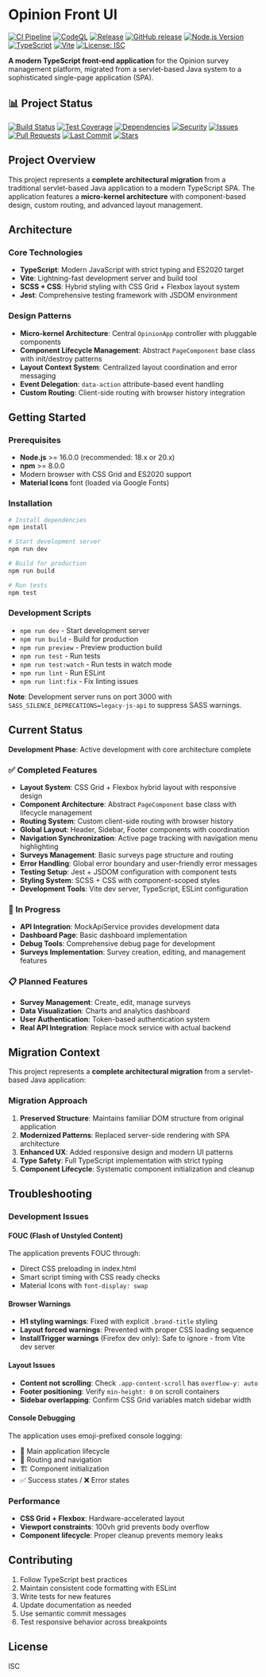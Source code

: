 # Opinion Front UI

[![CI Pipeline](https://github.com/inqwise-opinion/opinion-front-ui/actions/workflows/ci.yml/badge.svg)](https://github.com/inqwise-opinion/opinion-front-ui/actions/workflows/ci.yml)
[![CodeQL](https://github.com/inqwise-opinion/opinion-front-ui/actions/workflows/codeql.yml/badge.svg)](https://github.com/inqwise-opinion/opinion-front-ui/actions/workflows/codeql.yml)
[![Release](https://github.com/inqwise-opinion/opinion-front-ui/actions/workflows/release.yml/badge.svg)](https://github.com/inqwise-opinion/opinion-front-ui/actions/workflows/release.yml)
[![GitHub release](https://img.shields.io/github/v/release/inqwise-opinion/opinion-front-ui?include_prereleases&sort=semver)](https://github.com/inqwise-opinion/opinion-front-ui/releases)
[![Node.js Version](https://img.shields.io/badge/node-%3E%3D16.0.0-brightgreen.svg)](https://nodejs.org/)
[![TypeScript](https://img.shields.io/badge/TypeScript-5.2.2-blue.svg)](https://www.typescriptlang.org/)
[![Vite](https://img.shields.io/badge/Vite-7.1.3-646CFF.svg)](https://vitejs.dev/)
[![License: ISC](https://img.shields.io/badge/License-ISC-yellow.svg)](https://opensource.org/licenses/ISC)

**A modern TypeScript front-end application** for the Opinion survey management platform, migrated from a servlet-based Java system to a sophisticated single-page application (SPA).

## 📊 Project Status

[![Build Status](https://img.shields.io/github/actions/workflow/status/inqwise-opinion/opinion-front-ui/ci.yml?branch=main&label=build)](https://github.com/inqwise-opinion/opinion-front-ui/actions/workflows/ci.yml)
[![Test Coverage](https://img.shields.io/codecov/c/github/inqwise-opinion/opinion-front-ui?label=coverage)](https://codecov.io/gh/inqwise-opinion/opinion-front-ui)
[![Dependencies](https://img.shields.io/librariesio/github/inqwise-opinion/opinion-front-ui?label=dependencies)](https://libraries.io/github/inqwise-opinion/opinion-front-ui)
[![Security](https://img.shields.io/github/actions/workflow/status/inqwise-opinion/opinion-front-ui/codeql.yml?branch=main&label=security)](https://github.com/inqwise-opinion/opinion-front-ui/security)
[![Issues](https://img.shields.io/github/issues/inqwise-opinion/opinion-front-ui)](https://github.com/inqwise-opinion/opinion-front-ui/issues)
[![Pull Requests](https://img.shields.io/github/issues-pr/inqwise-opinion/opinion-front-ui)](https://github.com/inqwise-opinion/opinion-front-ui/pulls)
[![Last Commit](https://img.shields.io/github/last-commit/inqwise-opinion/opinion-front-ui)](https://github.com/inqwise-opinion/opinion-front-ui/commits/main)
[![Stars](https://img.shields.io/github/stars/inqwise-opinion/opinion-front-ui)](https://github.com/inqwise-opinion/opinion-front-ui/stargazers)

## Project Overview

This project represents a **complete architectural migration** from a traditional servlet-based Java application to a modern TypeScript SPA. The application features a **micro-kernel architecture** with component-based design, custom routing, and advanced layout management.

## Architecture

### Core Technologies
- **TypeScript**: Modern JavaScript with strict typing and ES2020 target
- **Vite**: Lightning-fast development server and build tool
- **SCSS + CSS**: Hybrid styling with CSS Grid + Flexbox layout system
- **Jest**: Comprehensive testing framework with JSDOM environment

### Design Patterns
- **Micro-kernel Architecture**: Central `OpinionApp` controller with pluggable components
- **Component Lifecycle Management**: Abstract `PageComponent` base class with init/destroy patterns
- **Layout Context System**: Centralized layout coordination and error messaging
- **Event Delegation**: `data-action` attribute-based event handling
- **Custom Routing**: Client-side routing with browser history integration

## Getting Started

### Prerequisites

- **Node.js** >= 16.0.0 (recommended: 18.x or 20.x)
- **npm** >= 8.0.0
- Modern browser with CSS Grid and ES2020 support
- **Material Icons** font (loaded via Google Fonts)

### Installation

```bash
# Install dependencies
npm install

# Start development server
npm run dev

# Build for production
npm run build

# Run tests
npm test
```

### Development Scripts

- `npm run dev` - Start development server
- `npm run build` - Build for production
- `npm run preview` - Preview production build
- `npm run test` - Run tests
- `npm run test:watch` - Run tests in watch mode
- `npm run lint` - Run ESLint
- `npm run lint:fix` - Fix linting issues

**Note**: Development server runs on port 3000 with `SASS_SILENCE_DEPRECATIONS=legacy-js-api` to suppress SASS warnings.

## Current Status

**Development Phase**: Active development with core architecture complete

### ✅ Completed Features
- **Layout System**: CSS Grid + Flexbox hybrid layout with responsive design
- **Component Architecture**: Abstract `PageComponent` base class with lifecycle management
- **Routing System**: Custom client-side routing with browser history
- **Global Layout**: Header, Sidebar, Footer components with coordination
- **Navigation Synchronization**: Active page tracking with navigation menu highlighting
- **Surveys Management**: Basic surveys page structure and routing
- **Error Handling**: Global error boundary and user-friendly error messages
- **Testing Setup**: Jest + JSDOM configuration with component tests
- **Styling System**: SCSS + CSS with component-scoped styles
- **Development Tools**: Vite dev server, TypeScript, ESLint configuration

### 🚧 In Progress
- **API Integration**: MockApiService provides development data
- **Dashboard Page**: Basic dashboard implementation
- **Debug Tools**: Comprehensive debug page for development
- **Surveys Implementation**: Survey creation, editing, and management features

### 📋 Planned Features
- **Survey Management**: Create, edit, manage surveys
- **Data Visualization**: Charts and analytics dashboard
- **User Authentication**: Token-based authentication system
- **Real API Integration**: Replace mock service with actual backend

## Migration Context

This project represents a **complete architectural migration** from a servlet-based Java application:

### Migration Approach
1. **Preserved Structure**: Maintains familiar DOM structure from original application
2. **Modernized Patterns**: Replaced server-side rendering with SPA architecture
3. **Enhanced UX**: Added responsive design and modern UI patterns
4. **Type Safety**: Full TypeScript implementation with strict typing
5. **Component Lifecycle**: Systematic component initialization and cleanup

## Troubleshooting

### Development Issues

#### **FOUC (Flash of Unstyled Content)**
The application prevents FOUC through:
- Direct CSS preloading in index.html
- Smart script timing with CSS ready checks
- Material Icons with `font-display: swap`

#### **Browser Warnings**
- **H1 styling warnings**: Fixed with explicit `.brand-title` styling
- **Layout forced warnings**: Prevented with proper CSS loading sequence
- **InstallTrigger warnings** (Firefox dev only): Safe to ignore - from Vite dev server

#### **Layout Issues**
- **Content not scrolling**: Check `.app-content-scroll` has `overflow-y: auto`
- **Footer positioning**: Verify `min-height: 0` on scroll containers
- **Sidebar overlapping**: Confirm CSS Grid variables match sidebar width

#### **Console Debugging**
The application uses emoji-prefixed console logging:
- 🚀 Main application lifecycle
- 🎯 Routing and navigation
- 🏗️ Component initialization
- ✅ Success states / ❌ Error states

### Performance
- **CSS Grid + Flexbox**: Hardware-accelerated layout
- **Viewport constraints**: 100vh grid prevents body overflow
- **Component lifecycle**: Proper cleanup prevents memory leaks

## Contributing

1. Follow TypeScript best practices
2. Maintain consistent code formatting with ESLint
3. Write tests for new features
4. Update documentation as needed
5. Use semantic commit messages
6. Test responsive behavior across breakpoints

## License

ISC

